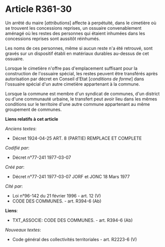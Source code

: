 # Article R361-30

Un arrêté du maire [*attributions*] affecte à perpétuité, dans le cimetière où se trouvent les concessions reprises, un
ossuaire convenablement aménagé où les restes des personnes qui étaient inhumées dans les concessions reprises sont aussitôt
réinhumés.

Les noms de ces personnes, même si aucun reste n'a été retrouvé, sont gravés sur un dispositif établi en matériaux durables
au-dessus de cet ossuaire.

Lorsque le cimetière n'offre pas d'emplacement suffisant pour la construction de l'ossuaire spécial, les restes peuvent être
transférés après autorisation par décret en Conseil d'Etat [*conditions de forme*] dans l'ossuaire spécial d'un autre
cimetière appartenant à la commune.

Lorsque la commune est membre d'un syndicat de communes, d'un district ou d'une communauté urbaine, le transfert peut avoir
lieu dans les mêmes conditions sur le territoire d'une autre commune appartenant au même groupement de communes.

**Liens relatifs à cet article**

_Anciens textes_:

  - Décret  1924-04-25 ART. 8 (PARTIE) REMPLACE ET COMPLETE

_Codifié par_:

  - Décret n°77-241 1977-03-07

_Créé par_:

  - Décret n°77-241 1977-03-07 JORF et JONC 18 Mars 1977

_Cité par_:

  - Loi n°96-142 du 21 février 1996 - art. 12 (V)
  - CODE DES COMMUNES. - art. R394-6 (Ab)

**Liens**:

  - TXT_ASSOCIE: CODE DES COMMUNES. - art. R394-6 (Ab)

_Nouveaux textes_:

  - Code général des collectivités territoriales - art. R2223-6 (V)
